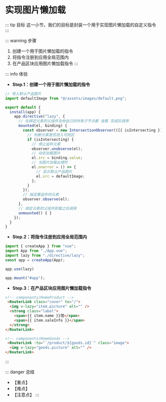 # 实现图片懒加载

::: tip 目标
这一小节，我们的目标是封装一个用于实现图片懒加载的自定义指令
:::

::: warning 步骤

1. 创建一个用于图片懒加载的指令
2. 将指令注册到应用全局范围内
3. 在产品区块应用图片懒加载指令
:::

::: info 体验

* **Step.1：创建一个用于图片懒加载的指令**

```js
// 导入默认产品图片
import defaultImage from "@/assets/images/default.png";

export default {
  install(app) {
    app.directive("lazy", {
      // 在绑定元素的父组件及他自己的所有子节点都 挂载 完成后调用
      mounted(el, binding) {
        const observer = new IntersectionObserver(([{ isIntersecting }]) => {
          // 判断元素是否进入可视区
          if (isIntersecting) {
            // 停止监听元素
            observer.unobserve(el);
            // 动态加载图片
            el.src = binding.value;
            // 当图片加载出错时
            el.onerror = () => {
              // 显示默认产品图片
              el.src = defaultImage;
            };
          }
        });
        // 指定要监听的元素
        observer.observe(el);
      },
      // 绑定元素的父组件卸载之后调用
      unmounted() { }
    });
  }
}
```

* **Step.2：将指令注册到应用全局范围内**

```js
import { createApp } from "vue";
import App from "./App.vue";
import lazy from "./directive/lazy";
const app = createApp(App);

app.use(lazy)

app.mount("#app");

```

* **Step.3：在产品区块应用图片懒加载指令**

```html
<!-- components/HomeProduct -->
 <RouterLink class="cover" to="/">
  <img v-lazy="item.picture" alt="" />
  <strong class="label">
    <span>{{ item.name }}馆</span>
    <span>{{ item.saleInfo }}</span>
  </strong>
</RouterLink>
```

```html
<!-- components/HomeGoods -->
 <RouterLink :to="`/product/${goods.id}`" class="image">
  <img v-lazy="goods.picture" alt="" />
</RouterLink>
```

:::

::: danger 总结

* 【重点】
* 【难点】
* 【注意点】
:::
